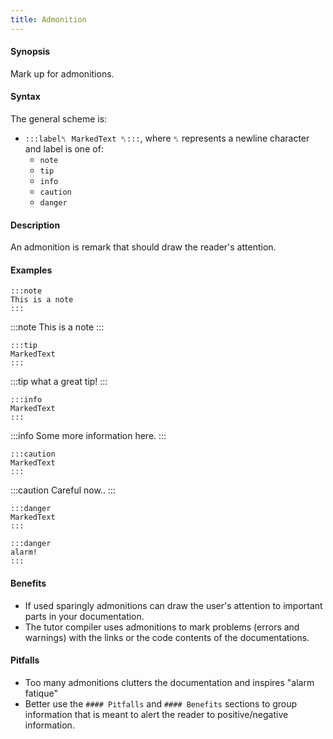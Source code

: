 ```yaml
---
title: Admonition
---
```


#### Synopsis

Mark up for admonitions.

#### Syntax

The general scheme is:
* `:::label␤ MarkedText ␤:::`, where `␤` represents a newline character and label is one of:
   * `note`
   * `tip`
   * `info`
   * `caution`
   * `danger`


#### Description

An admonition is remark that should draw the reader's attention.

#### Examples

``````
:::note 
This is a note
:::
``````

:::note
This is a note
:::

``````
:::tip 
MarkedText
:::
``````

:::tip 
what a great tip!
:::

``````
:::info 
MarkedText
:::
``````

:::info 
Some more information here.
:::

``````
:::caution 
MarkedText
:::
``````

:::caution 
Careful now..
:::


``````
:::danger 
MarkedText
:::
``````

``````
:::danger 
alarm!
:::
``````

#### Benefits

* If used sparingly admonitions can draw the user's attention to important parts in your documentation.
* The tutor compiler uses admonitions to mark problems (errors and warnings) with the links or the code contents of the documentations.

#### Pitfalls

* Too many admonitions clutters the documentation and inspires "alarm fatique"
* Better use the `#### Pitfalls` and `#### Benefits` sections to group information that is meant to alert the reader to positive/negative information.

